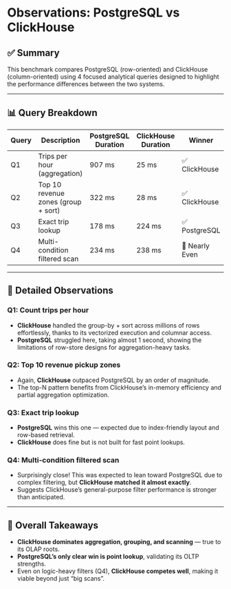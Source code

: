 # Observations: PostgreSQL vs ClickHouse

## ✅ Summary

This benchmark compares PostgreSQL (row-oriented) and ClickHouse (column-oriented) using 4 focused analytical queries designed to highlight the performance differences between the two systems.

---

## 📊 Query Breakdown

| Query | Description                          | PostgreSQL Duration | ClickHouse Duration | Winner        |
|-------|--------------------------------------|----------------------|----------------------|---------------|
| Q1    | Trips per hour (aggregation)         | 907 ms               | 25 ms                | ✅ ClickHouse |
| Q2    | Top 10 revenue zones (group + sort)  | 322 ms               | 28 ms                | ✅ ClickHouse |
| Q3    | Exact trip lookup                    | 178 ms               | 224 ms               | ✅ PostgreSQL |
| Q4    | Multi-condition filtered scan        | 234 ms               | 238 ms               | 🤝 Nearly Even |

---

## 🧠 Detailed Observations

### Q1: Count trips per hour
- **ClickHouse** handled the group-by + sort across millions of rows effortlessly, thanks to its vectorized execution and columnar access.
- **PostgreSQL** struggled here, taking almost 1 second, showing the limitations of row-store designs for aggregation-heavy tasks.

### Q2: Top 10 revenue pickup zones
- Again, **ClickHouse** outpaced PostgreSQL by an order of magnitude.
- The top-N pattern benefits from ClickHouse’s in-memory efficiency and partial aggregation optimization.

### Q3: Exact trip lookup
- **PostgreSQL** wins this one — expected due to index-friendly layout and row-based retrieval.
- **ClickHouse** does fine but is not built for fast point lookups.

### Q4: Multi-condition filtered scan
- Surprisingly close! This was expected to lean toward PostgreSQL due to complex filtering, but **ClickHouse matched it almost exactly**.
- Suggests ClickHouse’s general-purpose filter performance is stronger than anticipated.

---

## 🧪 Overall Takeaways

- **ClickHouse dominates aggregation, grouping, and scanning** — true to its OLAP roots.
- **PostgreSQL’s only clear win is point lookup**, validating its OLTP strengths.
- Even on logic-heavy filters (Q4), **ClickHouse competes well**, making it viable beyond just “big scans”.
